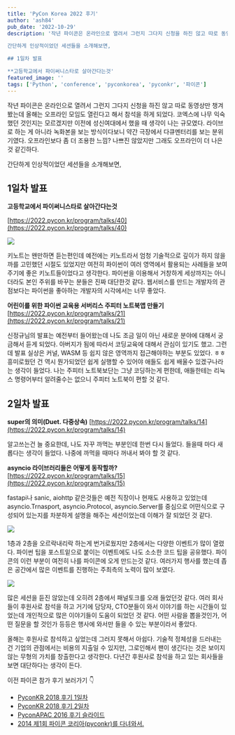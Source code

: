 ```yaml
---
title: 'PyCon Korea 2022 후기'
author: 'ash84'
pub_date: '2022-10-29'
description: '작년 파이콘은 온라인으로 열려서 그런지 그다지 신청을 하진 않고 따로 동영상만 챙겨봤는데 올해는 오프라인 모임도 열린다고 해서 참석을 하게 되었다. 코엑스에 나무 익숙했던 것인지는 모르겠지만 이전에 성신여대에서 했을 때 생각이 나는 규모였다. 라이브로 하는 게 아니라 녹화본을 보는 방식이다보니 약간 극장에서 다큐멘터리를 보는 분위기였다. 오프라인보다 좀 더 조용한 느낌? 나쁘진 않았지만 그래도 오프라인이 더 나은것 같긴하다.

간단하게 인상적이었던 세션들을 소개해보면,

## 1일차 발표

**고등학교에서 파이써니스타로 살아간다는것'
featured_image: ''
tags: ['Python', 'conference', 'pyconkorea', 'pyconkr', '파이콘']
---
```


작년 파이콘은 온라인으로 열려서 그런지 그다지 신청을 하진 않고 따로 동영상만 챙겨봤는데 올해는 오프라인 모임도 열린다고 해서 참석을 하게 되었다. 코엑스에 나무 익숙했던 것인지는 모르겠지만 이전에 성신여대에서 했을 때 생각이 나는 규모였다. 라이브로 하는 게 아니라 녹화본을 보는 방식이다보니 약간 극장에서 다큐멘터리를 보는 분위기였다. 오프라인보다 좀 더 조용한 느낌? 나쁘진 않았지만 그래도 오프라인이 더 나은것 같긴하다.

간단하게 인상적이었던 세션들을 소개해보면,

## 1일차 발표

**고등학교에서 파이써니스타로 살아간다는것**

[https://2022.pycon.kr/program/talks/40](https://2022.pycon.kr/program/talks/40)

![](https://s3.ap-northeast-2.amazonaws.com/static.ash84.io/images/blog/pycon-korea-2022/IMG_0475.png)

키노트는 왠만하면 듣는편인데 예전에는 키노트라서 엄청 기술적으로 깊이가 하지 않을까를 고민했던 시절도 있었지만 여전히 파이썬이 여러 영역에서 활용되는 사례들을 보여주기에 좋은 키노트들이었다고 생각한다. 파이썬을 이용해서 거창하게 세상까지는 아니더라도 본인 주위를 바꾸는 분들은 진짜 대단한것 같다. 웹서비스를 만드는 개발자의 관점보다는 파이썬을 좋아하는 개발자의 시각에서는 너무 좋았다.

**어린이를 위한 파이썬 교육용 서버리스 주피터 노트북앱 만들기**
[https://2022.pycon.kr/program/talks/21](https://2022.pycon.kr/program/talks/21)

신정규님의 발표는 예전부터 들어왔는데 나도 조금 일이 아닌 새로운 분야에 대해서 궁금해서 듣게 되었다. 아버지가 됨에 따라서 코딩교육에 대해서 관심이 있기도 했고. 그런데 발표 실상은 커널, WASM 등 쉽지 않은 영역까지 접근해야하는 부분도 있었다. ㅎㅎ 흥미로웠던 건 역시 뭔가되었던 쉽게 실행할 수 있어야 애들도 쉽게 배울수 있겠구나라는 생각이 들었다. 나는 주피터 노트북보단는 그냥 코딩하는게 편한데, 애들한테는 리눅스 명령어부터 알려줄수는 없으니 주피터 노트북이 편할 것 같다.

## 2일차 발표

**super의 의미(Duet. 다중상속)**
[https://2022.pycon.kr/program/talks/14](https://2022.pycon.kr/program/talks/14)

알고쓰는건 늘 중요한데, 나도 자꾸 까먹는 부분인데 한번 다시 들었다. 들을때 마다 새롭다는 생각이 들었다. 나중에 까먹을 때마다 꺼내서 봐야 할 것 같다.

**asyncio 라이브러리들은 어떻게 동작할까?**
[https://2022.pycon.kr/program/talks/15](https://2022.pycon.kr/program/talks/15)

fastapi나 sanic, aiohttp 같은것들은 예전 직장이나 현재도 사용하고 있었는데 asyncio.Trnasport, asyncio.Protocol, asyncio.Server를 중심으로 어떤식으로 구성되어 있는지를 차분하게 설명을 해주는 세션이었는데 이해가 잘 되었던 것 같다.

![](https://s3.ap-northeast-2.amazonaws.com/static.ash84.io/images/blog/pycon-korea-2022/IMG_0478.png)

1층과 2층을 오르락내리락 하는게 번거로웠지만 2층에서는 다양한 이벤트가 많이 열렸다. 파이썬 팁을 포스트잍으로 붙이는 이벤트에도 나도 소소한 코드 팁을 공유했다. 파이콘의 이런 부분이 여전히 나를 파이콘에 오게 만드는것 같다. 여러가지 행사를 했는데 좁은 공간에서 많은 이벤트를 진행하는 주최측의 노력이 많이 보였다.

![](https://s3.ap-northeast-2.amazonaws.com/static.ash84.io/images/blog/pycon-korea-2022/IMG_0480.png)

많은 세션을 듣진 않았는데 오히려 2층에서 패널토크를 오래 들었던것 같다. 여러 회사들이 후원사로 참석을 하고 거기에 담당자, CTO분들이 와서 이야기를 하는 시간들이 있었는데 개인적으로 많은 이야기들이 도움이 되었던 것 같다. 어떤 사람을 뽑을것인가, 어떤 질문을 할 것인가 등등은 행사에 와서만 들을 수 있는 부분이라서 좋았다.

올해는 후원사로 참석하고 싶었는데 그러지 못해서 아쉽다. 기술적 정체성을 드러내는 건 기업의 관점에서는 비용의 지출일 수 있지만, 그로인해서 팬이 생긴다는 것은 보이지 않는 무형의 가치를 창출한다고 생각한다. 다년간 후원사로 참석을 하고 있는 회사들을 보면 대단하다는 생각이 든다.

이전 파이콘 참가 후기 보러가기 👇
- [PyconKR 2018 후기 1일차](https://ash84.io/2018/08/21/pyconkr2018-day1/)
- [PyconKR 2018 후기 2일차](https://ash84.io/2018/08/29/pyconkr2018-day2/)
- [PyconAPAC 2016 후기 슬라이드](https://ash84.io/2016/08/23/pyconapac-2016/)
- [2014 제1회 파이콘 코리아(pyconkr)를 다녀와서.](https://ash84.io/2014/09/05/2014--ec-a0-9c1-ed-9a-8c--ed-8c-8c-ec-9d-b4-ec-bd-98--ec-bd-94-eb-a6-ac-ec-95-84pyconkr-eb-a5-bc--eb-8b-a4-eb-85-80-ec-99-80-ec-84-9c/)


